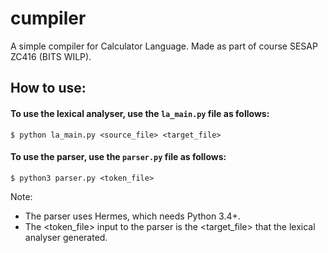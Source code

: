 # cumpiler
A simple compiler for Calculator Language. Made as part of course SESAP ZC416 (BITS WILP).

## How to use:

#### To use the lexical analyser, use the ```la_main.py``` file as follows:
```
$ python la_main.py <source_file> <target_file>
```

#### To use the parser, use the ```parser.py``` file as follows:
```
$ python3 parser.py <token_file>
```

Note:
 - The parser uses Hermes, which needs Python 3.4+.
 - The <token_file> input to the parser is the <target_file> that the lexical analyser generated.
